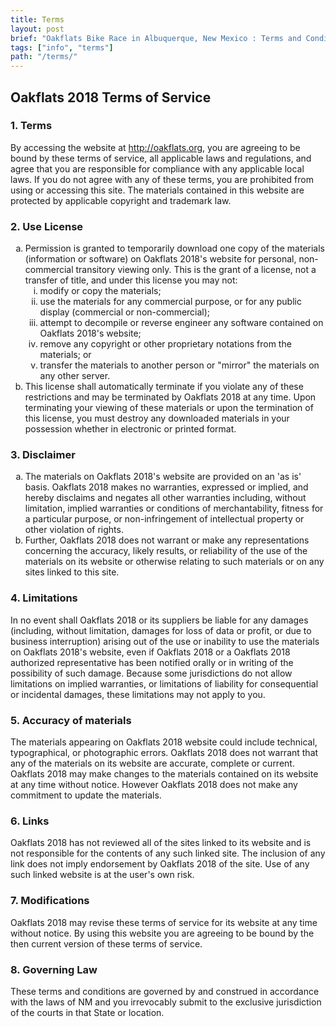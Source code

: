 ```yaml
---
title: Terms 
layout: post
brief: "Oakflats Bike Race in Albuquerque, New Mexico : Terms and Conditions of the Oakflats MTB race"
tags: ["info", "terms"]
path: "/terms/"
---
```

<h2>Oakflats 2018 Terms of Service</h2>
<h3>1. Terms</h3>
<p>By accessing the website at <a href="http://oakflats.org">http://oakflats.org</a>, you are agreeing to be bound by these terms of service, all applicable laws and regulations, and agree that you are responsible for compliance with any applicable local laws. If you do not agree with any of these terms, you are prohibited from using or accessing this site. The materials contained in this website are protected by applicable copyright and trademark law.</p>
<h3>2. Use License</h3>
<ol type="a">
   <li>Permission is granted to temporarily download one copy of the materials (information or software) on Oakflats 2018's website for personal, non-commercial transitory viewing only. This is the grant of a license, not a transfer of title, and under this license you may not:
   <ol type="i">
       <li>modify or copy the materials;</li>
       <li>use the materials for any commercial purpose, or for any public display (commercial or non-commercial);</li>
       <li>attempt to decompile or reverse engineer any software contained on Oakflats 2018's website;</li>
       <li>remove any copyright or other proprietary notations from the materials; or</li>
       <li>transfer the materials to another person or "mirror" the materials on any other server.</li>
   </ol>
    </li>
   <li>This license shall automatically terminate if you violate any of these restrictions and may be terminated by Oakflats 2018 at any time. Upon terminating your viewing of these materials or upon the termination of this license, you must destroy any downloaded materials in your possession whether in electronic or printed format.</li>
</ol>
<h3>3. Disclaimer</h3>
<ol type="a">
   <li>The materials on Oakflats 2018's website are provided on an 'as is' basis. Oakflats 2018 makes no warranties, expressed or implied, and hereby disclaims and negates all other warranties including, without limitation, implied warranties or conditions of merchantability, fitness for a particular purpose, or non-infringement of intellectual property or other violation of rights.</li>
   <li>Further, Oakflats 2018 does not warrant or make any representations concerning the accuracy, likely results, or reliability of the use of the materials on its website or otherwise relating to such materials or on any sites linked to this site.</li>
</ol>
<h3>4. Limitations</h3>
<p>In no event shall Oakflats 2018 or its suppliers be liable for any damages (including, without limitation, damages for loss of data or profit, or due to business interruption) arising out of the use or inability to use the materials on Oakflats 2018's website, even if Oakflats 2018 or a Oakflats 2018 authorized representative has been notified orally or in writing of the possibility of such damage. Because some jurisdictions do not allow limitations on implied warranties, or limitations of liability for consequential or incidental damages, these limitations may not apply to you.</p>
<h3>5. Accuracy of materials</h3>
<p>The materials appearing on Oakflats 2018 website could include technical, typographical, or photographic errors. Oakflats 2018 does not warrant that any of the materials on its website are accurate, complete or current. Oakflats 2018 may make changes to the materials contained on its website at any time without notice. However Oakflats 2018 does not make any commitment to update the materials.</p>
<h3>6. Links</h3>
<p>Oakflats 2018 has not reviewed all of the sites linked to its website and is not responsible for the contents of any such linked site. The inclusion of any link does not imply endorsement by Oakflats 2018 of the site. Use of any such linked website is at the user's own risk.</p>
<h3>7. Modifications</h3>
<p>Oakflats 2018 may revise these terms of service for its website at any time without notice. By using this website you are agreeing to be bound by the then current version of these terms of service.</p>
<h3>8. Governing Law</h3>
<p>These terms and conditions are governed by and construed in accordance with the laws of NM and you irrevocably submit to the exclusive jurisdiction of the courts in that State or location.</p>


